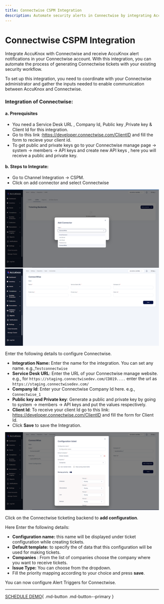```yaml
---
title: Connectwise CSPM Integration
description: Automate security alerts in Connectwise by integrating AccuKnox to generate tickets and enhance security workflows.
---
```


# Connectwise CSPM Integration

Integrate AccuKnox with Connectwise and receive AccuKnox alert notifications in your Connectwise account. With this integration, you can automate the process of generating Connectwise tickets with your existing security workflow.

To set up this integration, you need to coordinate with your Connectwise administrator and gather the inputs needed to enable communication between AccuKnox and Connectwise.

### Integration of Connectwise:

#### **a. Prerequisites**

- You need a Service Desk URL , Company Id, Public key ,Private key & Client Id for this integration.
- Go to this link :https://developer.connectwise.com/ClientID and fill the form to recieve your client id.
- To get public and private keys go to your Connectwise manage page → system → members → API keys and create new API keys , here you will receive a public and private key.

#### **b. Steps to Integrate:**

- Go to Channel Integration → CSPM.
- Click on add connector and select Connectwise

![connectwise-cspm-integration-accuknox](images/connect1.png)
![connectwise-cspm-integration-accuknox](images/connect2.png)

Enter the following details to configure Connectwise.

- **Integration Name:** Enter the name for the integration. You can set any name. e.g.,`Testconnectwise`
- **Service Desk URL**: Enter the URL of your Connectwise manage website. e.g., for `https://staging.connectwisedev.com/CD019....` enter the url as `https://staging.connectwisedev.com/`
- **Company Id**: Enter your Connectwise Company Id here. e.g., `Connectwise_1`
- **Public key and Private key**: Generate a public and private key by going to system → members → API keys and put the values respectively.
- **Client Id**: To receive your client Id go to this link: https://developer.connectwise.com/ClientID and fill the form for Client Id.
- Click **Save** to save the Integration.

![connectwise-cspm-integration-accuknox](images/connect3.png)

Click on the Connectwise ticketing backend to **add configuration**.

Here Enter the following details:

- **Configuration name:** this name will be displayed under ticket configuration while creating tickets.
- **Default template:** to specify the of data that this configuration will be used for making tickets.
- **Companies** : From the list of companies choose the company where you want to receive tickets.
- **Issue Type:** You can choose from the dropdown.
- Fill the priority mapping according to your choice and press **save**.

You can now configure Alert Triggers for Connectwise.

---

[SCHEDULE DEMO](https://www.accuknox.com/contact-us){ .md-button .md-button--primary }
